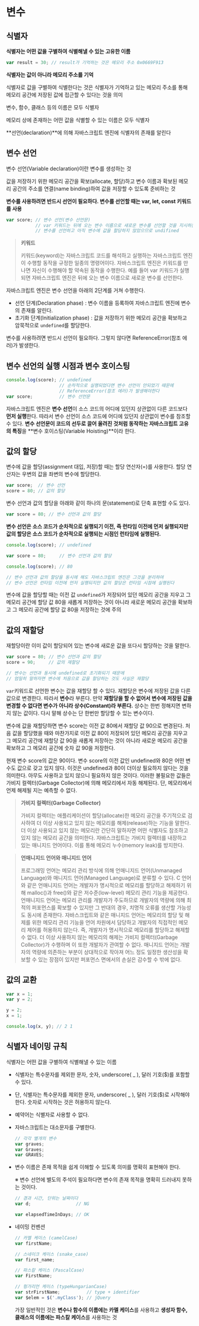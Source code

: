 # 변수

## 식별자

**식별자는 어떤 값을 구별하여 식별해낼 수 있는 고유한 이름**

```javascript
var result = 30; // result가 기억하는 것은 메모리 주소 0x0669F913
```

**식별자는 값이 아니라 메모리 주소를 기억**

식별자로 값을 구별하여 식별한다는 것은 식별자가 기억하고 있는 메모리 주소를 통해 메모리 공간에 저장된 값에 접근할 수 있다는 것을 의미

변수, 함수, 클래스 등의 이름은 모두 식별자

메모리 상에 존재하는 어떤 값을 식별할 수 있는 이름은 모두 식별자

**선언(declaration)**에 의해 자바스크립트 엔진에 식별자의 존재를 알린다



## 변수 선언

변수 선언(Variable declaration)이란 변수를 생성하는 것

값을 저장하기 위한 메모리 공간을 확보(allocate, 할당)하고 변수 이름과 확보된 메모리 공간의 주소를 연결(name binding)하여 값을 저장할 수 있도록 준비하는 것

**변수를 사용하려면 반드시 선언이 필요하다. 변수를 선언할 때는 var, let, const 키워드를 사용**

```javascript
var score; // 변수 선언(변수 선언문)
           // var 키워드는 뒤에 오는 변수 이름으로 새로운 변수를 선언할 것을 지시하는 키워드
           // 변수를 선언하고 아직 변수에 값을 할당하지 않았으므로 undifined
```

> **키워드**
>
> 키워드(keyword)는 자바스크립트 코드를 해석하고 실행하는 자바스크립트 엔진이 수행할 동작을 규정한 일종의 명령어이다. 자바스크립트 엔진은 키워드를 만나면 자신이 수행해야 할 약속된 동작을 수행한다. 예를 들어 var 키워드가 실행되면 자바스크립트 엔진은 뒤에 오는 변수 이름으로 새로운 변수를 선언한다.

자바스크립트 엔진은 변수 선언을 아래의 2단계를 거쳐 수행한다.

- 선언 단계(Declaration phase) : 변수 이름을 등록하여 자바스크립트 엔진에 변수의 존재를 알린다.
- 초기화 단계(Initialization phase) : 값을 저장하기 위한 메모리 공간을 확보하고 암묵적으로 `undefined`를 할당한다.

변수를 사용하려면 반드시 선언이 필요하다. 그렇지 않다면 ReferenceError(참조 에러)가 발생한다.



## 변수 선언의 실행 시점과 변수 호이스팅

```javascript
console.log(score); // undefined
                    // 순차적으로 실행되었다면 변수 선언이 안되었기 때문에
                    // ReferenceError(참조 에러)가 발생해야한다
var score;          // 변수 선언문
```

자바스크립트 엔진은 **변수 선언**이 소스 코드의 어디에 있던지 상관없이 다른 코드보다 **먼저 실행**한다. 따라서 변수 선언이 소스 코드에 어디에 있던지 상관없이 변수를 참조할 수 있다. **변수 선언문이 코드의 선두로 끌어 올려진 것처럼 동작하는 자바스크립트 고유의 특징**을 **변수 호이스팅(Variable Hoisting)**이라 한다.



## 값의 할당

변수에 값을 할당(assignment 대입, 저장)할 때는 할당 연산자(=)를 사용한다. 할당 연산자는 우변의 값을 좌변의 변수에 할당한다.

```javascript
var score;  // 변수 선언
score = 80; // 값의 할당
```

변수 선언과 값의 할당을 아래와 같이 하나의 문(statement)로 단축 표현할 수도 있다.

```javascript
var score = 80; // 변수 선언과 값의 할당
```

**변수 선언은 소스 코드가 순차적으로 실행되기 이전, 즉 런타임 이전에 먼저 실행되지만 값의 할당은 소스 코드가 순차적으로 실행되는 시점인 런타임에 실행된다.**

```javascript
console.log(score); // undefined

var score = 80;     // 변수 선언과 값의 할당

console.log(score); // 80

// 변수 선언과 값의 할당을 동시에 해도 자바스크립트 엔진은 그것을 분리하여
// 변수 선언은 런타임 이전에 먼저 실행되지만 값의 할당은 런타임 시점에 실행된다
```

변수에 값을 할당할 때는 이전 값 `undefined`가 저장되어 있던 메모리 공간을 지우고 그 메모리 공간에 할당 값 80을 새롭게 저장하는 것이 아니라 새로운 메모리 공간을 확보하고 그 메모리 공간에 할당 값 80을 저장하는 것에 주의



## 값의 재할당

재할당이란 이미 값이 할당되어 있는 변수에 새로운 값을 또다시 할당하는 것을 말한다.

```javascript
var score = 80; // 변수 선언과 값의 할당
score = 90;     // 값의 재할당

// 변수는 선언과 동시에 undefined로 초기화되기 때문에
// 엄밀히 말하자면 변수에 처음으로 값을 할당하는 것도 사실은 재할당
```

`var`키워드로 선언한 변수는 값을 재할당 할 수 있다. 재할당은 변수에 저장된 값을 다른 값으로 변경한다. 따라서 **변수**라 부른다. 만약 **재할당을 할 수 없어서 변수에 저장된 값을 변경할 수 없다면 변수가 아니라 상수(Constant)라 부른다.** 상수는 한번 정해지면 변하지 않는 값이다. 다시 말해 상수는 단 한번만 할당할 수 있는 변수이다.

변수에 값을 재할당하면 변수 score는 이전 값 80에서 재할당 값 90으로 변경된다. 처음 값을 할당했을 때와 마찬가지로 이전 값 80이 저장되어 있던 메모리 공간을 지우고 그 메모리 공간에 재할당 값 90을 새롭게 저장하는 것이 아니라 새로운 메모리 공간을 확보하고 그 메모리 공간에 숫자 값 90을 저장한다.

현재 변수 score의 값은 90이다. 변수 score의 이전 값인 undefined와 80은 어떤 변수도 값으로 갖고 있지 않다. 이것은 undefined과 80이 더이상 필요하지 않다는 것을 의미한다. 아무도 사용하고 있지 않으니 필요하지 않은 것이다. 이러한 불필요한 값들은 가비지 컬렉터(Garbage Collector)에 의해 메모리에서 자동 해제된다. 단, 메모리에서 언제 해제될 지는 예측할 수 없다.

>**가비지 컬렉터(Garbage Collector)**
>
>가비지 컬렉터는 애플리케이션이 할당(allocate)한 메모리 공간을 주기적으로 검사하여 더 이상 사용되고 있지 않는 메모리를 해제(release)하는 기능을 말한다. 더 이상 사용되고 있지 않는 메모리란 간단히 말하자면 어떤 식별자도 참조하고 있지 않는 메모리 공간을 의미한다. 자바스크립트는 가비지 컬렉터를 내장하고 있는 매니지드 언어이다. 이를 통해 메모리 누수(memory leak)를 방지한다.

> **언매니지드 언어와 매니지드 언어**
>
> 프로그래밍 언어는 메모리 관리 방식에 의해 언매니지드 언어(Unmanaged Language)와 매니지드 언어(Managed Language)로 분류할 수 있다.
> C 언어와 같은 언매니지드 언어는 개발자가 명시적으로 메모리를 할당하고 해제하기 위해 malloc()과 free()와 같은 저수준(low-level) 메모리 관리 기능을 제공한다. 언매니지드 언어는 메모리 관리를 개발자가 주도하므로 개발자의 역량에 의해 최적의 퍼포먼스를 확보할 수 있지만 그 반대의 경우, 치명적 오류를 생산할 가능성도 동시에 존재한다.
> 자바스크립트와 같은 매니지드 언어는 메모리의 할당 및 해제를 위한 메모리 관리 기능을 언어 차원에서 담당하고 개발자의 직접적인 메모리 제어를 허용하지 않는다. 즉, 개발자가 명시적으로 메모리를 할당하고 해제할 수 없다. 더 이상 사용하지 않는 메모리의 해제는 가비지 컬렉터(Garbage Collector)가 수행하며 이 또한 개발자가 관여할 수 없다. 매니지드 언어는 개발자의 역량에 의존하는 부분이 상대적으로 작아져 어느 정도 일정한 생산성을 확보할 수 있는 장점이 있지만 퍼포먼스 면에서의 손실은 감수할 수 밖에 없다.



## 값의 교환

```javascript
var x = 1;
var y = 2;

y = 2;
x = 1;

console.log(x, y); // 2 1
```



## 식별자 네이밍 규칙

식별자는 어떤 값을 구별하여 식별해낼 수 있는 이름

- 식별자는 특수문자를 제외한 문자, 숫자, underscore( _ ), 달러 기호($)를 포함할 수 있다.

- 단, 식별자는 특수문자를 제외한 문자, underscore( _ ), 달러 기호($)로 시작해야 한다. 숫자로 시작하는 것은 허용하지 않는다.

- 예약어는 식별자로 사용할 수 없다.

- 자바스크립트는 대소문자를 구별한다.

  ```javascript
  // 각각 별개의 변수
  var graves;
  var Graves;
  var GRAVES;
  ```

- 변수 이름은 존재 목적을 쉽게 이해할 수 있도록 의미를 명확히 표현해야 한다.

  ※ 변수 선언에 별도의 주석이 필요하다면 변수의 존재 목적을 명확히 드러내지 못하는 것이다.

  ```javascript
  // 경과 시간, 단위는 날짜이다
  var d;                 // NG
  
  var elapsedTimeInDays; // OK
  ```

- 네이밍 컨벤션

  ```javascript
  // 카멜 케이스 (camelCase)
  var firstName;
  
  // 스네이크 케이스 (snake_case)
  var first_name;
  
  // 파스칼 케이스 (PascalCase)
  var FirstName;
  
  // 헝가리언 케이스 (typeHungarianCase)
  var strFirstName;          // type + identifier
  var $elem = $('.myClass'); // jQuery
  ```

  가장 일반적인 것은 **변수나 함수의 이름에는 카멜 케이스**를 사용하고 **생성자 함수, 클래스의 이름에는 파스칼 케이스**를 사용하는 것

